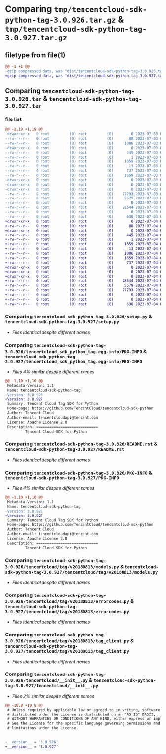# Comparing `tmp/tencentcloud-sdk-python-tag-3.0.926.tar.gz` & `tmp/tencentcloud-sdk-python-tag-3.0.927.tar.gz`

## filetype from file(1)

```diff
@@ -1 +1 @@
-gzip compressed data, was "dist/tencentcloud-sdk-python-tag-3.0.926.tar", last modified: Mon Jul  3 00:34:08 2023, max compression
+gzip compressed data, was "dist/tencentcloud-sdk-python-tag-3.0.927.tar", last modified: Tue Jul  4 00:29:26 2023, max compression
```

## Comparing `tencentcloud-sdk-python-tag-3.0.926.tar` & `tencentcloud-sdk-python-tag-3.0.927.tar`

### file list

```diff
@@ -1,19 +1,19 @@
-drwxr-xr-x   0 root         (0) root         (0)        0 2023-07-03 00:34:08.000000 tencentcloud-sdk-python-tag-3.0.926/
--rw-r--r--   0 root         (0) root         (0)       88 2023-07-03 00:34:08.000000 tencentcloud-sdk-python-tag-3.0.926/setup.cfg
--rw-r--r--   0 root         (0) root         (0)     1006 2023-07-03 00:34:07.000000 tencentcloud-sdk-python-tag-3.0.926/setup.py
-drwxr-xr-x   0 root         (0) root         (0)        0 2023-07-03 00:34:08.000000 tencentcloud-sdk-python-tag-3.0.926/tencentcloud_sdk_python_tag.egg-info/
--rw-r--r--   0 root         (0) root         (0)      445 2023-07-03 00:34:08.000000 tencentcloud-sdk-python-tag-3.0.926/tencentcloud_sdk_python_tag.egg-info/SOURCES.txt
--rw-r--r--   0 root         (0) root         (0)        1 2023-07-03 00:34:08.000000 tencentcloud-sdk-python-tag-3.0.926/tencentcloud_sdk_python_tag.egg-info/dependency_links.txt
--rw-r--r--   0 root         (0) root         (0)     1659 2023-07-03 00:34:08.000000 tencentcloud-sdk-python-tag-3.0.926/tencentcloud_sdk_python_tag.egg-info/PKG-INFO
--rw-r--r--   0 root         (0) root         (0)       13 2023-07-03 00:34:08.000000 tencentcloud-sdk-python-tag-3.0.926/tencentcloud_sdk_python_tag.egg-info/top_level.txt
--rw-r--r--   0 root         (0) root         (0)      737 2023-07-03 00:34:07.000000 tencentcloud-sdk-python-tag-3.0.926/README.rst
--rw-r--r--   0 root         (0) root         (0)     1659 2023-07-03 00:34:08.000000 tencentcloud-sdk-python-tag-3.0.926/PKG-INFO
-drwxr-xr-x   0 root         (0) root         (0)        0 2023-07-03 00:34:08.000000 tencentcloud-sdk-python-tag-3.0.926/tencentcloud/
-drwxr-xr-x   0 root         (0) root         (0)        0 2023-07-03 00:34:08.000000 tencentcloud-sdk-python-tag-3.0.926/tencentcloud/tag/
-drwxr-xr-x   0 root         (0) root         (0)        0 2023-07-03 00:34:08.000000 tencentcloud-sdk-python-tag-3.0.926/tencentcloud/tag/v20180813/
--rw-r--r--   0 root         (0) root         (0)    77793 2023-07-03 00:34:07.000000 tencentcloud-sdk-python-tag-3.0.926/tencentcloud/tag/v20180813/models.py
--rw-r--r--   0 root         (0) root         (0)     5579 2023-07-03 00:34:07.000000 tencentcloud-sdk-python-tag-3.0.926/tencentcloud/tag/v20180813/errorcodes.py
--rw-r--r--   0 root         (0) root         (0)        0 2023-07-03 00:34:07.000000 tencentcloud-sdk-python-tag-3.0.926/tencentcloud/tag/v20180813/__init__.py
--rw-r--r--   0 root         (0) root         (0)    28544 2023-07-03 00:34:07.000000 tencentcloud-sdk-python-tag-3.0.926/tencentcloud/tag/v20180813/tag_client.py
--rw-r--r--   0 root         (0) root         (0)        0 2023-07-03 00:34:07.000000 tencentcloud-sdk-python-tag-3.0.926/tencentcloud/tag/__init__.py
--rw-r--r--   0 root         (0) root         (0)      630 2023-07-03 00:34:07.000000 tencentcloud-sdk-python-tag-3.0.926/tencentcloud/__init__.py
+drwxr-xr-x   0 root         (0) root         (0)        0 2023-07-04 00:29:26.000000 tencentcloud-sdk-python-tag-3.0.927/
+-rw-r--r--   0 root         (0) root         (0)       88 2023-07-04 00:29:26.000000 tencentcloud-sdk-python-tag-3.0.927/setup.cfg
+drwxr-xr-x   0 root         (0) root         (0)        0 2023-07-04 00:29:26.000000 tencentcloud-sdk-python-tag-3.0.927/tencentcloud_sdk_python_tag.egg-info/
+-rw-r--r--   0 root         (0) root         (0)      445 2023-07-04 00:29:26.000000 tencentcloud-sdk-python-tag-3.0.927/tencentcloud_sdk_python_tag.egg-info/SOURCES.txt
+-rw-r--r--   0 root         (0) root         (0)        1 2023-07-04 00:29:26.000000 tencentcloud-sdk-python-tag-3.0.927/tencentcloud_sdk_python_tag.egg-info/dependency_links.txt
+-rw-r--r--   0 root         (0) root         (0)     1659 2023-07-04 00:29:26.000000 tencentcloud-sdk-python-tag-3.0.927/tencentcloud_sdk_python_tag.egg-info/PKG-INFO
+-rw-r--r--   0 root         (0) root         (0)       13 2023-07-04 00:29:26.000000 tencentcloud-sdk-python-tag-3.0.927/tencentcloud_sdk_python_tag.egg-info/top_level.txt
+-rw-r--r--   0 root         (0) root         (0)     1006 2023-07-04 00:29:26.000000 tencentcloud-sdk-python-tag-3.0.927/setup.py
+-rw-r--r--   0 root         (0) root         (0)     1659 2023-07-04 00:29:26.000000 tencentcloud-sdk-python-tag-3.0.927/PKG-INFO
+-rw-r--r--   0 root         (0) root         (0)      737 2023-07-04 00:29:26.000000 tencentcloud-sdk-python-tag-3.0.927/README.rst
+drwxr-xr-x   0 root         (0) root         (0)        0 2023-07-04 00:29:26.000000 tencentcloud-sdk-python-tag-3.0.927/tencentcloud/
+drwxr-xr-x   0 root         (0) root         (0)        0 2023-07-04 00:29:26.000000 tencentcloud-sdk-python-tag-3.0.927/tencentcloud/tag/
+drwxr-xr-x   0 root         (0) root         (0)        0 2023-07-04 00:29:26.000000 tencentcloud-sdk-python-tag-3.0.927/tencentcloud/tag/v20180813/
+-rw-r--r--   0 root         (0) root         (0)    28544 2023-07-04 00:29:26.000000 tencentcloud-sdk-python-tag-3.0.927/tencentcloud/tag/v20180813/tag_client.py
+-rw-r--r--   0 root         (0) root         (0)     5579 2023-07-04 00:29:26.000000 tencentcloud-sdk-python-tag-3.0.927/tencentcloud/tag/v20180813/errorcodes.py
+-rw-r--r--   0 root         (0) root         (0)    77793 2023-07-04 00:29:26.000000 tencentcloud-sdk-python-tag-3.0.927/tencentcloud/tag/v20180813/models.py
+-rw-r--r--   0 root         (0) root         (0)        0 2023-07-04 00:29:26.000000 tencentcloud-sdk-python-tag-3.0.927/tencentcloud/tag/v20180813/__init__.py
+-rw-r--r--   0 root         (0) root         (0)        0 2023-07-04 00:29:26.000000 tencentcloud-sdk-python-tag-3.0.927/tencentcloud/tag/__init__.py
+-rw-r--r--   0 root         (0) root         (0)      630 2023-07-04 00:29:26.000000 tencentcloud-sdk-python-tag-3.0.927/tencentcloud/__init__.py
```

### Comparing `tencentcloud-sdk-python-tag-3.0.926/setup.py` & `tencentcloud-sdk-python-tag-3.0.927/setup.py`

 * *Files identical despite different names*

### Comparing `tencentcloud-sdk-python-tag-3.0.926/tencentcloud_sdk_python_tag.egg-info/PKG-INFO` & `tencentcloud-sdk-python-tag-3.0.927/tencentcloud_sdk_python_tag.egg-info/PKG-INFO`

 * *Files 4% similar despite different names*

```diff
@@ -1,10 +1,10 @@
 Metadata-Version: 1.1
 Name: tencentcloud-sdk-python-tag
-Version: 3.0.926
+Version: 3.0.927
 Summary: Tencent Cloud Tag SDK for Python
 Home-page: https://github.com/TencentCloud/tencentcloud-sdk-python
 Author: Tencent Cloud
 Author-email: tencentcloudapi@tencent.com
 License: Apache License 2.0
 Description: ============================
         Tencent Cloud SDK for Python
```

### Comparing `tencentcloud-sdk-python-tag-3.0.926/README.rst` & `tencentcloud-sdk-python-tag-3.0.927/README.rst`

 * *Files identical despite different names*

### Comparing `tencentcloud-sdk-python-tag-3.0.926/PKG-INFO` & `tencentcloud-sdk-python-tag-3.0.927/PKG-INFO`

 * *Files 4% similar despite different names*

```diff
@@ -1,10 +1,10 @@
 Metadata-Version: 1.1
 Name: tencentcloud-sdk-python-tag
-Version: 3.0.926
+Version: 3.0.927
 Summary: Tencent Cloud Tag SDK for Python
 Home-page: https://github.com/TencentCloud/tencentcloud-sdk-python
 Author: Tencent Cloud
 Author-email: tencentcloudapi@tencent.com
 License: Apache License 2.0
 Description: ============================
         Tencent Cloud SDK for Python
```

### Comparing `tencentcloud-sdk-python-tag-3.0.926/tencentcloud/tag/v20180813/models.py` & `tencentcloud-sdk-python-tag-3.0.927/tencentcloud/tag/v20180813/models.py`

 * *Files identical despite different names*

### Comparing `tencentcloud-sdk-python-tag-3.0.926/tencentcloud/tag/v20180813/errorcodes.py` & `tencentcloud-sdk-python-tag-3.0.927/tencentcloud/tag/v20180813/errorcodes.py`

 * *Files identical despite different names*

### Comparing `tencentcloud-sdk-python-tag-3.0.926/tencentcloud/tag/v20180813/tag_client.py` & `tencentcloud-sdk-python-tag-3.0.927/tencentcloud/tag/v20180813/tag_client.py`

 * *Files identical despite different names*

### Comparing `tencentcloud-sdk-python-tag-3.0.926/tencentcloud/__init__.py` & `tencentcloud-sdk-python-tag-3.0.927/tencentcloud/__init__.py`

 * *Files 2% similar despite different names*

```diff
@@ -10,8 +10,8 @@
 # Unless required by applicable law or agreed to in writing, software
 # distributed under the License is distributed on an "AS IS" BASIS,
 # WITHOUT WARRANTIES OR CONDITIONS OF ANY KIND, either express or implied.
 # See the License for the specific language governing permissions and
 # limitations under the License.
 
 
-__version__ = '3.0.926'
+__version__ = '3.0.927'
```

